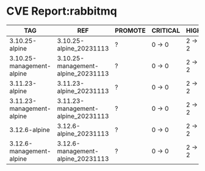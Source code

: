 # CVE Report:rabbitmq
|            TAG            |                REF                 | PROMOTE | CRITICAL |  HIGH  | MEDIUM |  LOW   | UNKNOWN |
|---------------------------|------------------------------------|---------|----------|--------|--------|--------|---------|
| 3.10.25-alpine            | 3.10.25-alpine_20231113            | ?       | 0 -> 0   | 2 -> 2 | 2 -> 2 | 0 -> 0 | 0 -> 0  |
| 3.10.25-management-alpine | 3.10.25-management-alpine_20231113 | ?       | 0 -> 0   | 2 -> 2 | 2 -> 2 | 0 -> 0 | 0 -> 0  |
| 3.11.23-alpine            | 3.11.23-alpine_20231113            | ?       | 0 -> 0   | 2 -> 2 | 2 -> 2 | 0 -> 0 | 0 -> 0  |
| 3.11.23-management-alpine | 3.11.23-management-alpine_20231113 | ?       | 0 -> 0   | 2 -> 2 | 2 -> 2 | 0 -> 0 | 0 -> 0  |
| 3.12.6-alpine             | 3.12.6-alpine_20231113             | ?       | 0 -> 0   | 2 -> 2 | 2 -> 2 | 0 -> 0 | 0 -> 0  |
| 3.12.6-management-alpine  | 3.12.6-management-alpine_20231113  | ?       | 0 -> 0   | 2 -> 2 | 2 -> 2 | 0 -> 0 | 0 -> 0  |
